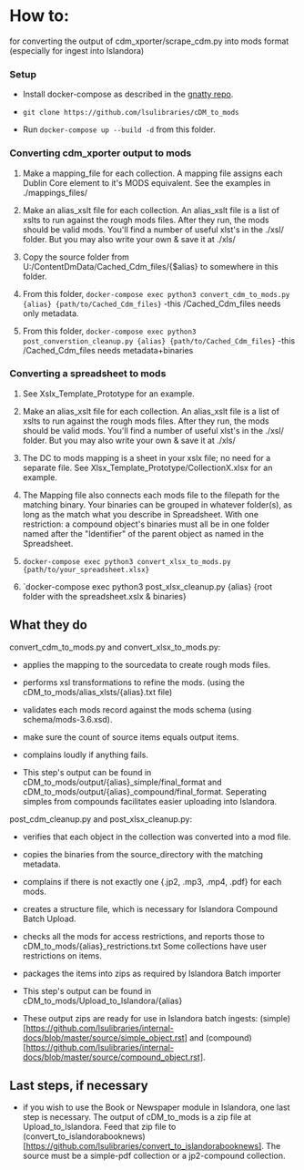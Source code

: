 # How to:

for converting the output of cdm_xporter/scrape_cdm.py into mods format (especially for ingest into Islandora)

### Setup

 - Install docker-compose as described in the [gnatty repo](https://github.com/lsulibraries/gnatty#if-you-need-dependecies).  

- `git clone https://github.com/lsulibraries/cDM_to_mods`

- Run `docker-compose up --build -d` from this folder. 

### Converting cdm_xporter output to mods
  
  1) Make a mapping_file for each collection.  A mapping file assigns each Dublin Core element to it's MODS equivalent.  See the examples in ./mappings_files/

  2) Make an alias_xslt file for each collection.  An alias_xslt file is a list of xslts to run against the rough mods files.  After they run, the mods should be valid mods.  You'll find a number of useful xlst's in the ./xsl/ folder.  But you may also write your own & save it at ./xls/

  3) Copy the source folder from U:/ContentDmData/Cached_Cdm_files/{$alias} to somewhere in this folder.

  5) From this folder, `docker-compose exec python3 convert_cdm_to_mods.py {alias} {path/to/Cached_Cdm_files}`
        -this /Cached_Cdm_files needs only metadata.
  
  6) From this folder, `docker-compose exec python3 post_converstion_cleanup.py {alias} {path/to/Cached_Cdm_files}`
        -this /Cached_Cdm_files needs metadata+binaries

### Converting a spreadsheet to mods

  1) See Xslx_Template_Prototype for an example.

  2) Make an alias_xslt file for each collection.  An alias_xslt file is a list of xslts to run against the rough mods files.  After they run, the mods should be valid mods.  You'll find a number of useful xlst's in the ./xsl/ folder.  But you may also write your own & save it at ./xls/

  3) The DC to mods mapping is a sheet in your xslx file; no need for a separate file.  See Xlsx_Template_Prototype/CollectionX.xlsx for an example.

  4) The Mapping file also connects each mods file to the filepath for the matching binary.  Your binaries can be grouped in whatever folder(s), as long as the match what you describe in Spreadsheet.  With one restriction: a compound object's binaries must all be in one folder named after the "Identifier" of the parent object as named in the Spreadsheet.

  4) `docker-compose exec python3 convert_xlsx_to_mods.py {path/to/your_spreadsheet.xlsx}`

  5) `docker-compose exec python3 post_xlsx_cleanup.py {alias} {root folder with the spreadsheet.xslx & binaries}


## What they do

convert_cdm_to_mods.py and convert_xlsx_to_mods.py:
  - applies the mapping to the sourcedata to create rough mods files.
  - performs xsl transformations to refine the mods.  (using the cDM_to_mods/alias_xlsts/{alias}.txt file)
  - validates each mods record against the mods schema (using schema/mods-3.6.xsd).
  - make sure the count of source items equals output items.
  - complains loudly if anything fails.

  - This step's output can be found in cDM_to_mods/output/{alias}\_simple/final_format and cDM_to_mods/output/{alias}\_compound/final_format.  Seperating simples from compounds facilitates easier uploading into Islandora.

post_cdm_cleanup.py and post_xlsx_cleanup.py:
  - verifies that each object in the collection was converted into a mod file.  
  - copies the binaries from the source_directory with the matching metadata.
  - complains if there is not exactly one {.jp2, .mp3, .mp4, .pdf} for each mods.
  - creates a structure file, which is necessary for Islandora Compound Batch Upload.
  - checks all the mods for access restrictions, and reports those to cDM_to_mods/{alias}\_restrictions.txt  Some collections have user restrictions on items. 
  - packages the items into zips as required by Islandora Batch importer

  - This step's output can be found in cDM_to_mods/Upload_to_Islandora/{alias}

  - These output zips are ready for use in Islandora batch ingests: (simple)[https://github.com/lsulibraries/internal-docs/blob/master/source/simple_object.rst] and (compound)[https://github.com/lsulibraries/internal-docs/blob/master/source/compound_object.rst].

## Last steps, if necessary

  - if you wish to use the Book or Newspaper module in Islandora, one last step is necessary.  The output of cDM_to_mods is a zip file at Upload_to_Islandora.  Feed that zip file to (convert_to_islandorabooknews)[https://github.com/lsulibraries/convert_to_islandorabooknews].  The source must be a simple-pdf collection or a jp2-compound collection.
